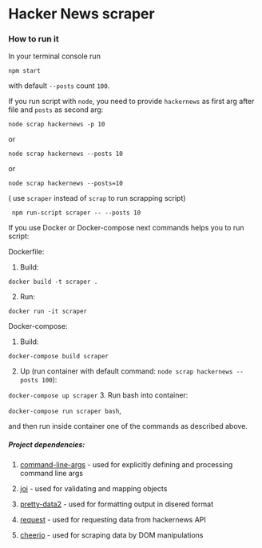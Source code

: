# Hacker News scraper

### How to run it

In your terminal console run

`npm start`

with default `--posts` count `100`.

If you run script with `node`, you need to provide `hackernews` as first arg after file and `posts` as second arg:

`node scrap hackernews -p 10 `

or

`node scrap hackernews --posts 10 `

or

`node scrap hackernews --posts=10 `

( use `scraper` instead of `scrap` to run scrapping script)

` npm run-script scraper -- --posts 10`

If you use Docker or Docker-compose next commands helps you to run script:

Dockerfile:

1. Build:

 `docker build -t scraper .`

2. Run:

`docker run -it scraper`

Docker-compose:

1. Build:

`docker-compose build scraper`

2. Up (run container with default command: `node scrap hackernews --posts 100`):

`docker-compose up scraper`
3. Run bash into container:

`docker-compose run scraper bash`,

and then run inside container one of the commands as described above.

##### Project dependencies:
1. [command-line-args](https://www.npmjs.com/package/command-line-args) - used for explicitly defining and processing command line args

2. [joi](https://www.npmjs.com/package/joi) - used for validating and mapping objects

3. [pretty-data2](https://www.npmjs.com/package/pretty-data2) - used for formatting output in disered format

4. [request](https://www.npmjs.com/package/request) - used for requesting data from hackernews API

5. [cheerio](https://www.npmjs.com/package/cheerio) - used for scraping data by DOM manipulations